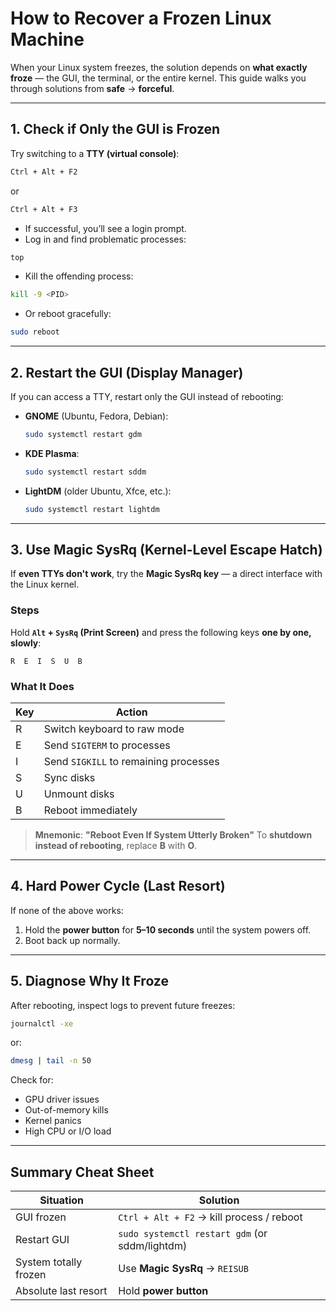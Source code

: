 # How to Recover a Frozen Linux Machine

When your Linux system freezes, the solution depends on **what exactly froze** — the GUI, the terminal, or the entire kernel.
This guide walks you through solutions from **safe** → **forceful**.

---

## **1. Check if Only the GUI is Frozen**

Try switching to a **TTY (virtual console)**:

```bash
Ctrl + Alt + F2
```

or

```bash
Ctrl + Alt + F3
```

* If successful, you’ll see a login prompt.
* Log in and find problematic processes:

```bash
top
```

* Kill the offending process:

```bash
kill -9 <PID>
```

* Or reboot gracefully:

```bash
sudo reboot
```

---

## **2. Restart the GUI (Display Manager)**

If you can access a TTY, restart only the GUI instead of rebooting:

* **GNOME** (Ubuntu, Fedora, Debian):

  ```bash
  sudo systemctl restart gdm
  ```
* **KDE Plasma**:

  ```bash
  sudo systemctl restart sddm
  ```
* **LightDM** (older Ubuntu, Xfce, etc.):

  ```bash
  sudo systemctl restart lightdm
  ```

---

## **3. Use Magic SysRq (Kernel-Level Escape Hatch)**

If **even TTYs don't work**, try the **Magic SysRq key** — a direct interface with the Linux kernel.

### **Steps**

Hold **`Alt` + `SysRq` (Print Screen)** and press the following keys **one by one, slowly**:

```
R  E  I  S  U  B
```

### **What It Does**

| Key | Action                                |
| --- | ------------------------------------- |
| R   | Switch keyboard to raw mode           |
| E   | Send `SIGTERM` to processes           |
| I   | Send `SIGKILL` to remaining processes |
| S   | Sync disks                            |
| U   | Unmount disks                         |
| B   | Reboot immediately                    |

> **Mnemonic**: **"Reboot Even If System Utterly Broken"** 
> To **shutdown instead of rebooting**, replace **B** with **O**.

---

## **4. Hard Power Cycle (Last Resort)**

If none of the above works:

1. Hold the **power button** for **5–10 seconds** until the system powers off.
2. Boot back up normally.

---

## **5. Diagnose Why It Froze**

After rebooting, inspect logs to prevent future freezes:

```bash
journalctl -xe
```

or:

```bash
dmesg | tail -n 50
```

Check for:

* GPU driver issues
* Out-of-memory kills
* Kernel panics
* High CPU or I/O load

---

## **Summary Cheat Sheet**

| Situation             | Solution                                       |
| --------------------- | ---------------------------------------------- |
| GUI frozen            | `Ctrl + Alt + F2` → kill process / reboot      |
| Restart GUI           | `sudo systemctl restart gdm` (or sddm/lightdm) |
| System totally frozen | Use **Magic SysRq** → `REISUB`                 |
| Absolute last resort  | Hold **power button**                          |


